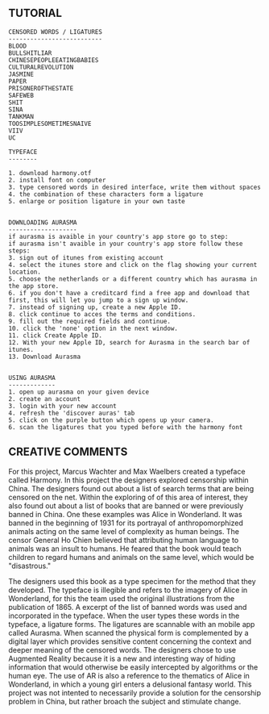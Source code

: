 TUTORIAL
--------

	CENSORED WORDS / LIGATURES
	--------------------------
	BLOOD
	BULLSHITLIAR
	CHINESEPEOPLEEATINGBABIES
	CULTURALREVOLUTION
	JASMINE
	PAPER
	PRISONEROFTHESTATE
	SAFEWEB
	SHIT
	SINA
	TANKMAN
	TOOSIMPLESOMETIMESNAIVE
	VIIV
	UC

	TYPEFACE
	--------

	1. download harmony.otf
	2. install font on computer
	3. type censored words in desired interface, write them without spaces
	4. the combination of these characters form a ligature
	5. enlarge or position ligature in your own taste


	DOWNLOADING AURASMA
	-------------------
	if aurasma is avaible in your country's app store go to step: 
	if aurasma isn't avaible in your country's app store follow these steps:
	3. sign out of itunes from existing account
	4. select the itunes store and click on the flag showing your current location.
	5. choose the netherlands or a different country which has aurasma in the app store.
	6. if you don't have a creditcard find a free app and download that first, this will let you jump to a sign up window.
	7. instead of signing up, create a new Apple ID.
	8. click continue to acces the terms and conditions. 
	9. fill out the required fields and continue.
	10. click the 'none' option in the next window.
	11. click Create Apple ID.
	12. With your new Apple ID, search for Aurasma in the search bar of itunes.
	13. Download Aurasma


	USING AURASMA
	-------------
	1. open up aurasma on your given device
	2. create an account
	3. login with your new account
	4. refresh the 'discover auras' tab
	5. click on the purple button which opens up your camera.
	6. scan the ligatures that you typed before with the harmony font




CREATIVE COMMENTS
-----------------
For this project, Marcus Wachter and Max Waelbers created a typeface called Harmony. In this project the designers explored censorship within China. The designers found out about a list of search terms that are being censored on the net. Within the exploring of of this area of interest, they also found out about a list of books that are banned or were previously banned in China. One these examples was Alice in Wonderland. It was banned in the beginning of 1931 for its portrayal of anthropomorphized animals acting on the same level of complexity as human beings. The censor General Ho Chien believed that attributing human language to animals was an insult to humans. He feared that the book would teach children to regard humans and animals on the same level, which would be "disastrous." 

The designers used this book as a type specimen for the method that they developed. 
The typeface is illegible and refers to the imagery of Alice in Wonderland, for this the team used the original illustrations from the publication of 1865. A excerpt of the list of banned words was used and incorporated in the typeface. When the user types these words in the typeface, a ligature forms. The ligatures are scannable with an mobile app called Aurasma. When scanned the physical form is complemented by a digital layer which provides sensitive content concerning the context and deeper meaning of the censored words. The designers chose to use Augmented Reality because it is a new and interesting way of hiding information that would otherwise be easily intercepted by algorithms or the human eye. The use of AR is also a reference to the thematics of Alice in Wonderland, in which a young girl enters a delusional fantasy world. This project was not intented to necessarily provide a solution for the censorship problem in China, but rather broach the subject and stimulate change. 
